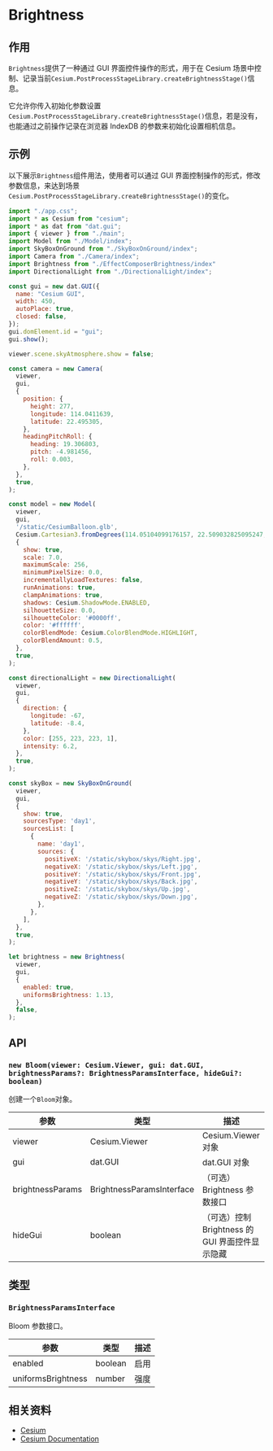 # Brightness

## 作用

`Brightness`提供了一种通过 GUI 界面控件操作的形式，用于在 Cesium 场景中控制、记录当前`Cesium.PostProcessStageLibrary.createBrightnessStage()`信息。

它允许你传入初始化参数设置`Cesium.PostProcessStageLibrary.createBrightnessStage()`信息，若是没有，也能通过之前操作记录在浏览器 IndexDB 的参数来初始化设置相机信息。

## 示例

以下展示`Brightness`组件用法，使用者可以通过 GUI 界面控制操作的形式，修改参数信息，来达到场景`Cesium.PostProcessStageLibrary.createBrightnessStage()`的变化。

```jsx
import "./app.css";
import * as Cesium from "cesium";
import * as dat from "dat.gui";
import { viewer } from "./main";
import Model from "./Model/index";
import SkyBoxOnGround from "./SkyBoxOnGround/index";
import Camera from "./Camera/index";
import Brightness from "./EffectComposerBrightness/index"
import DirectionalLight from "./DirectionalLight/index";

const gui = new dat.GUI({
  name: "Cesium GUI",
  width: 450,
  autoPlace: true,
  closed: false,
});
gui.domElement.id = "gui";
gui.show();

viewer.scene.skyAtmosphere.show = false;

const camera = new Camera(
  viewer,
  gui,
  {
    position: {
      height: 277,
      longitude: 114.0411639,
      latitude: 22.495305,
    },
    headingPitchRoll: {
      heading: 19.306803,
      pitch: -4.981456,
      roll: 0.003,
    },
  },
  true,
);

const model = new Model(
  viewer,
  gui,
  '/static/CesiumBalloon.glb',
  Cesium.Cartesian3.fromDegrees(114.05104099176157, 22.509032825095247, 50),
  {
    show: true,
    scale: 7.0,
    maximumScale: 256,
    minimumPixelSize: 0.0,
    incrementallyLoadTextures: false,
    runAnimations: true,
    clampAnimations: true,
    shadows: Cesium.ShadowMode.ENABLED,
    silhouetteSize: 0.0,
    silhouetteColor: '#0000ff',
    color: '#ffffff',
    colorBlendMode: Cesium.ColorBlendMode.HIGHLIGHT,
    colorBlendAmount: 0.5,
  },
  true,
);

const directionalLight = new DirectionalLight(
  viewer,
  gui,
  {
    direction: {
      longitude: -67,
      latitude: -8.4,
    },
    color: [255, 223, 223, 1],
    intensity: 6.2,
  },
  true,
);

const skyBox = new SkyBoxOnGround(
  viewer,
  gui,
  {
    show: true,
    sourcesType: 'day1',
    sourcesList: [
      {
        name: 'day1',
        sources: {
          positiveX: '/static/skybox/skys/Right.jpg',
          negativeX: '/static/skybox/skys/Left.jpg',
          positiveY: '/static/skybox/skys/Front.jpg',
          negativeY: '/static/skybox/skys/Back.jpg',
          positiveZ: '/static/skybox/skys/Up.jpg',
          negativeZ: '/static/skybox/skys/Down.jpg',
        },
      },
    ],
  },
  true,
);

let brightness = new Brightness(
  viewer,
  gui,
  {
    enabled: true,
    uniformsBrightness: 1.13,
  },
  false,
);
```

## API

### `new Bloom(viewer: Cesium.Viewer, gui: dat.GUI, brightnessParams?: BrightnessParamsInterface, hideGui?: boolean)`

创建一个`Bloom`对象。

| 参数             | 类型                      | 描述                                            |
| ---------------- | ------------------------- | ----------------------------------------------- |
| viewer           | Cesium.Viewer             | Cesium.Viewer 对象                              |
| gui              | dat.GUI                   | dat.GUI 对象                                    |
| brightnessParams | BrightnessParamsInterface | （可选）Brightness 参数接口                     |
| hideGui          | boolean                   | （可选）控制 Brightness 的 GUI 界面控件显示隐藏 |

## 类型

### `BrightnessParamsInterface`

Bloom 参数接口。

| 参数               | 类型    | 描述 |
| ------------------ | ------- | ---- |
| enabled            | boolean | 启用 |
| uniformsBrightness | number  | 强度 |

## 相关资料

- [Cesium](https://cesium.com/)
- [Cesium Documentation](https://cesium.com/docs/)
